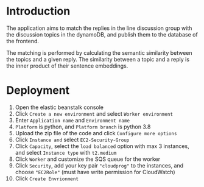 # Introduction
The application aims to match the replies in the line discussion group with the discussion topics in the dynamoDB, and publish them to the database of the frontend.

The matching is performed by calculating the semantic similarity between the topics and a given reply. The similarity between a topic and a reply is the inner product of their sentence embeddings.

# Deployment
 1. Open the elastic beanstalk console
 2. Click `Create a new environment` and select `Worker environment`
 3. Enter `Application name` and `Environment name`
 4. `Platform` is python, and `Platform branch` is python 3.8
 5. Upload the zip file of the code and click `Configure more options`
 6. Click `Instance and` select `EC2-Security-Group`
 7. Click `Capacity`, select the `load balanced` option with max 3 instances, and select `Instance type` with `t2.medium`
 8. Click `Worker` and customize the SQS queue for the worker
 9. Click `Security`, add your key pair `"cloudprog"` to the instances, and choose `"EC2Role"` (must have write permission for CloudWatch)
 10. Click `Create Envrionment`